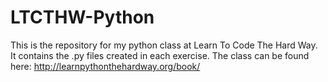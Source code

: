 # LTCTHW-Python
This is the repository for my python class at Learn To Code The Hard Way. It contains the .py files created in each exercise. The class can be found here: http://learnpythonthehardway.org/book/
